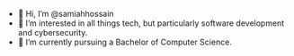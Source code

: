 - 👋 Hi, I’m @samiahhossain
- 👀 I’m interested in all things tech, but particularly software development and cybersecurity.
- 🌱 I’m currently pursuing a Bachelor of Computer Science.
<!---
- ⚡ New year's resolution 2025: contribute daily.

- 💞️ I’m looking to collaborate on ...
- 📫 How to reach me ...
- 😄 Pronouns: ...
- ⚡ Fun fact: ...
--->

<!---
samiahhossain/samiahhossain is a ✨ special ✨ repository because its `README.md` (this file) appears on your GitHub profile.
You can click the Preview link to take a look at your changes.
--->
